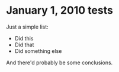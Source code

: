 # January 1, 2010 tests #

Just a simple list:

* Did this
* Did that
* Did something else

And there'd probably be some conclusions.
